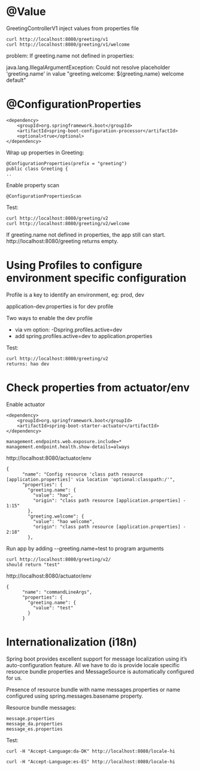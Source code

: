 
# @Value
GreetingControllerV1 inject values from properties file

    curl http://localhost:8080/greeting/v1
    curl http://localhost:8080/greeting/v1/welcome


problem:
If greeting.name not defined in properties:

java.lang.IllegalArgumentException: Could not resolve placeholder 'greeting.name' in value "greeting.welcome: ${greeting.name} welcome default"

# @ConfigurationProperties

    <dependency>
        <groupId>org.springframework.boot</groupId>
        <artifactId>spring-boot-configuration-processor</artifactId>
        <optional>true</optional>
    </dependency>
    
Wrap up properties in Greeting:    

    @ConfigurationProperties(prefix = "greeting")
    public class Greeting {
    ..


Enable property scan

    @ConfigurationPropertiesScan

Test:
    
    curl http://localhost:8080/greeting/v2
    curl http://localhost:8080/greeting/v2/welcome

If greeting.name not defined in properties, the app still can start. 
http://localhost:8080/greeting returns empty.

# Using Profiles to configure environment specific configuration
Profile is a key to identify an environment, eg: prod, dev

application-dev.properties is for dev profile

Two ways to enable the dev profile
* via vm option: -Dspring.profiles.active=dev
* add spring.profiles.active=dev to application.properties

Test:

    curl http://localhost:8080/greeting/v2
    returns: hao dev
    

# Check properties from actuator/env
Enable actuator

    <dependency>
        <groupId>org.springframework.boot</groupId>
        <artifactId>spring-boot-starter-actuator</artifactId>
    </dependency>

    management.endpoints.web.exposure.include=*
    management.endpoint.health.show-details=always
    
http://localhost:8080/actuator/env

    {
          "name": "Config resource 'class path resource [application.properties]' via location 'optional:classpath:/'",
          "properties": {
            "greeting.name": {
              "value": "hao",
              "origin": "class path resource [application.properties] - 1:15"
            },
            "greeting.welcome": {
              "value": "hao welcome",
              "origin": "class path resource [application.properties] - 2:18"
            },

Run app by adding --greeting.name=test to program arguments

    curl http://localhost:8080/greeting/v2/
    should return "test"

http://localhost:8080/actuator/env

    {
          "name": "commandLineArgs",
          "properties": {
            "greeting.name": {
              "value": "test"
            }
          }
          
# Internationalization (i18n)
Spring boot provides excellent support for message localization using it’s auto-configuration feature. All we have to do is provide locale specific resource bundle properties and MessageSource is automatically configured for us.

Presence of resource bundle with name messages.properties or name configured using spring.messages.basename property.

Resource bundle messages:
    
    message.properties
    message_da.properties
    message_es.properties

Test:

    curl -H "Accept-Language:da-DK" http://localhost:8080/locale-hi
    
    curl -H "Accept-Language:es-ES" http://localhost:8080/locale-hi
